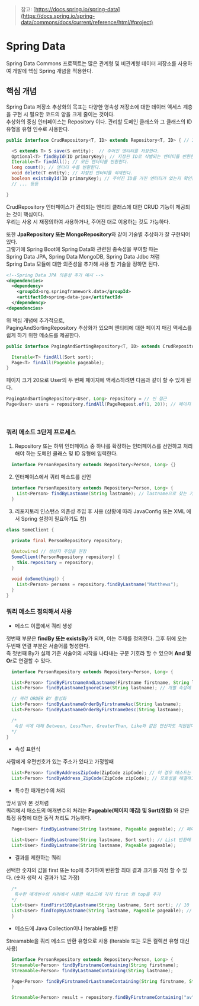 > 참고: [https://docs.spring.io/spring-data](https://docs.spring.io/spring-data/commons/docs/current/reference/html/#project)
# Spring Data

Spring Data Commons 프로젝트는 많은 관계형 및 비관계형 데이터 저장소를 사용하여 개발에 핵심 Spring 개념을 적용한다.

## 핵심 개념

Spring Data 저장소 추상화의 목표는 다양한 영속성 저장소에 대한 데이터 액세스 계층을 구현 시 필요한 코드의 양을 크게 줄이는 것이다. <br>
추상화의 중심 인터페이스는 Repository 이다. 관리할 도메인 클래스와 그 클래스의 ID 유형을 유형 인수로 사용한다.

```java
public interface CrudRepository<T, ID> extends Repository<T, ID> { // ID는 타입으로 많이 쓴다. (ex Long)

  <S extends T> S save(S entity);  // 주어진 엔티티를 저장한다.   
  Optional<T> findById(ID primaryKey); // 지정된 ID로 식별되는 엔터티를 반환한다.
  Iterable<T> findAll(); // 모든 엔터티를 반환한다.              
  long count(); // 엔터티 수를 반환한다.                       
  void delete(T entity); // 지정된 엔터티를 삭제한다.              
  boolean existsById(ID primaryKey); // 주어진 ID를 가진 엔터티가 있는지 확인한다.
  // ... 등등

}
```

CrudRepository 인터페이스가 관리되는 엔티티 클래스에 대한 CRUD 기능이 제공되는 것이 핵심이다. <br>
우리는 사용 시 재정의하여 사용하거나, 주어진 대로 이용하는 것도 가능하다. <br>

또한 **JpaRepository 또는 MongoRepository**와 같이 기술별 추상화가 잘 구현되어 있다. <br>
그렇기에 Spring Boot에 Spring Data와 관련된 종속성을 부여할 때는 <br>
Spring Data JPA, Spring Data MongoDB, Spring Data Jdbc 처럼 <br>
Spring Data 모듈에 대한 의존성을 추가해 사용 할 기술을 정하면 된다. <br>

```xml
<!--Spring Data JPA 의존성 추가 예시 -->
<dependencies>
  <dependency>
    <groupId>org.springframework.data</groupId>
    <artifactId>spring-data-jpa</artifactId>
  </dependency>
<dependencies>
```

위 핵심 개념에 추가적으로, <br> 
PagingAndSortingRepository 추상화가 있으며 엔티티에 대한 페이지 매김 액세스를 쉽게 하기 위한 메소드를 제공한다.

```java
public interface PagingAndSortingRepository<T, ID> extends CrudRepository<T, ID> {

  Iterable<T> findAll(Sort sort);
  Page<T> findAll(Pageable pageable);
}
```

페이지 크기 20으로 User의 두 번째 페이지에 액세스하려면 다음과 같이 할 수 있게 된다.

```java
PagingAndSortingRepository<User, Long> repository = // 빈 접근
Page<User> users = repository.findAll(PageRequest.of(1, 20)); // 페이지 시작은 0 부터
```

<br>

### 쿼리 메소드 3단계 프로세스

1. Repository 또는 하위 인터페이스 중 하나를 확장하는 인터페이스를 선언하고 처리해야 하는 도메인 클래스 및 ID 유형에 입력한다.

```java
  interface PersonRepository extends Repository<Person, Long> {}
```

2. 인터페이스에서 쿼리 메소드를 선언

```java
  interface PersonRepository extends Repository<Person, Long> {
    List<Person> findByLastname(String lastname); // lastname으로 찾는 기능 추가
  }
```

3. 리포지토리 인스턴스 의존성 주입 후 사용 (상황에 따라 JavaConfig 또는 XML 에서 Spring 설정이 필요하기도 함)

```java
class SomeClient {

  private final PersonRepository repository;
  
  @Autowired // 생성자 주입을 권장
  SomeClient(PersonRepository repository) {
    this.repository = repository;
  }

  void doSomething() {
    List<Person> persons = repository.findByLastname("Matthews");
  }
}
```

### 쿼리 메소드 정의해서 사용

+ 메소드 이름에서 쿼리 생성

첫번째 부분은 **findBy 또는 existsBy**가 되며, 이는 주제를 정의한다. 그후 뒤에 오는 두번째 연결 부분은 서술어를 형성한다. <br>
즉 첫번째 By가 실제 기준 서술어의 시작을 나타내는 구분 기호라 할 수 있으며 **And 및 Or**로 연결할 수 있다.

```java
  interface PersonRepository extends Repository<Person, Long> {

  List<Person> findByFirstnameAndLastname(Firstname firstname, String lastname);
  List<Person> findByLastnameIgnoreCase(String lastname); // 개별 속성에 대해 대/소문자 무시 사용 (모든 속성에 대해 무시할 경우 AllIgnoreCase)

  // 쿼리 ORDER BY 활성화
  List<Person> findByLastnameOrderByFirstnameAsc(String lastname);
  List<Person> findByLastnameOrderByFirstnameDesc(String lastname);

  /*
   속성 식에 대해 Between, LessThan, GreaterThan, Like와 같은 연산자도 지원된다. 
  */
}
```

+ 속성 표현식

사람에게 우편번호가 있는 주소가 있다고 가정할때

```java
  List<Person> findByAddressZipCode(ZipCode zipCode); // 이 경우 메소드는 x.address.zipCode 속성을 순회한다. (모호성에 따라 오류가 나올 수 있다.)
  List<Person> findByAddress_ZipCode(ZipCode zipCode); // 모호성을 해결하고 순회지점을 직접 수동으로 지정할 수 있다.
```

+ 특수한 매개변수의 처리

앞서 알아 본 것처럼 <br>
쿼리에서 매소드의 매개변수의 처리는 **Pageable(페이지 매김) 및 Sort(정렬)** 와 같은 특정 유형에 대한 동적 처리도 가능하다. 

```java
  Page<User> findByLastname(String lastname, Pageable pageable); // 페이징 동적 추가 (Page는 사용 가능한 요소와 페이지의 총 수를 알고 있기에 제공되는 메소드와 함께 사용)

  List<User> findByLastname(String lastname, Sort sort); // List 반환에 정렬만 필요한 경우 메소드에 org.springframework.data.domain.Sort 매개변수를 추가
  List<User> findByLastname(String lastname, Pageable pageable);
```

+ 결과를 제한하는 쿼리

선택한 숫자의 값을 first 또는 top에 추가하여 반환할 최대 결과 크기를 지정 할 수 있다. (숫자 생략 시 결과가 1로 가정)

```java
  /*
   특수한 매개변수의 처리에서 사용한 메소드에 각각 first 와 top을 추가
  */
  List<User> findFirst10ByLastname(String lastname, Sort sort); // 10
  List<User> findTopByLastname(String lastname, Pageable pageable); // 1
  }
```

+ 메소드에 Java Collection이나 lterable를 반환

Streamable을 쿼리 메소드 반환 유형으로 사용 (lterable 또는 모든 컬렉션 유형 대신 사용)

```java
  interface PersonRepository extends Repository<Person, Long> {
  Streamable<Person> findByFirstnameContaining(String firstname);
  Streamable<Person> findByLastnameContaining(String lastname);

  Page<Person> findByFirstnameOrLastnameContaining(String firstname, String lastname, Pageable pageable); // 응용 (페이징 처리와 검색기능 동시 구현)
  }

  Streamable<Person> result = repository.findByFirstnameContaining("av").and(repository.findByLastnameContaining("ea")); 
```